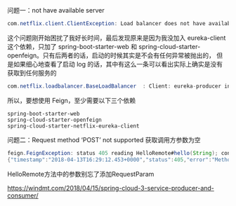 问题一：not have available server
```java
com.netflix.client.ClientException: Load balancer does not have available server for client: eureka-producer
```
这个问题刚开始困扰了我好长时间，最后发现原来是因为我没加入 eureka-client 这个依赖，只加了 spring-boot-starter-web 和 spring-cloud-starter-openfeign。只有后两者的话，启动的时候其实是不会有任何异常被抛出的，
但是如果细心地查看了启动 log 的话，其中有这么一条可以看出实际上确实是没有获取到任何服务的
```java
com.netflix.loadbalancer.BaseLoadBalancer  : Client: eureka-producer instantiated a LoadBalancer: DynamicServerListLoadBalancer:{NFLoadBalancer:name=eureka-producer,current list of Servers=[],Load balancer stats=Zone stats: {},Server stats: []}ServerList:null
```
所以，要想使用 Feign，至少需要以下三个依赖
```
spring-boot-starter-web
spring-cloud-starter-openfeign
spring-cloud-starter-netflix-eureka-client
```

问题二：Request method ‘POST’ not supported 获取调用方参数为空
```java
feign.FeignException: status 405 reading HelloRemote#hello(String); content:
{"timestamp":"2018-04-13T16:29:12.453+0000","status":405,"error":"Method Not Allowed","message":"Request method 'POST' not
```
HelloRemote方法中的参数别忘了添加RequestParam

https://windmt.com/2018/04/15/spring-cloud-3-service-producer-and-consumer/
